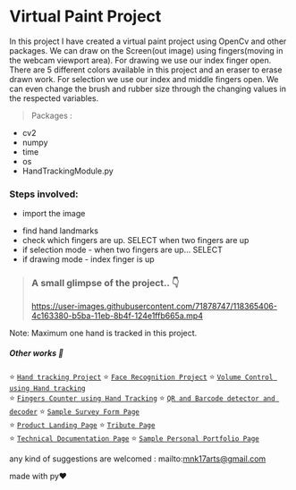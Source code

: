 # Virtual Paint Project

In this project I have created a virtual paint project using OpenCv and other packages. We can draw on the Screen(out image) using
fingers(moving in the webcam viewport area). For drawing we use our index finger open. There are 5 different colors available in 
this project and an eraser to erase drawn work. For selection we use our index and  middle fingers open. We can even change the 
brush and rubber size through the changing values in the respected variables.

> Packages :  
+ cv2
+ numpy
+ time
+ os
+ HandTrackingModule.py

### Steps involved:
* import the image
- find hand landmarks
- check which fingers are up. SELECT when two fingers are up
- if selection mode - when two fingers are up... SELECT
- if drawing mode - index finger is up

> ### A small glimpse of the project.. 👇  
> https://user-images.githubusercontent.com/71878747/118365406-4c163380-b5ba-11eb-8b4f-124e1ffb665a.mp4





Note: Maximum one hand is tracked in this project.

##### Other works 🎊
⭐ [`Hand tracking Project`](https://github.com/mnk17arts/myPython/blob/main/opencv/hand-tracking-module/README.md) 
⭐ [`Face Recognition Project`](https://github.com/mnk17arts/myPython/tree/main/opencv/face-recognition-project) 
⭐ [`Volume Control using Hand tracking`]() <br/>
⭐ [`Fingers Counter using Hand Tracking`]() 
⭐ [`QR and Barcode detector and decoder`]() 
⭐ [`Sample Survey Form Page`](https://github.com/mnk17arts/myHtmlCssJs/tree/main/survey-from) <br/>
⭐ [`Product Landing Page`](https://github.com/mnk17arts/myHtmlCssJs/tree/main/product-landing-page) 
⭐ [`Tribute Page`](https://github.com/mnk17arts/myHtmlCssJs/tree/main/tribute-page)  
⭐ [`Technical Documentation Page`](https://github.com/mnk17arts/myHtmlCssJs/tree/main/technical-documentation-page) 
⭐ [`Sample Personal Portfolio Page`](https://github.com/mnk17arts/myHtmlCssJs/tree/main/personal-portfolio-page)  


any kind of suggestions are welcomed : mailto:mnk17arts@gmail.com

made with py❤️
